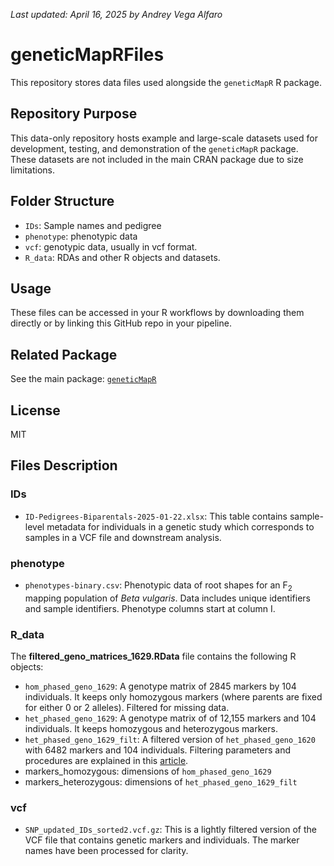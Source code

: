 
<!-- README.md is generated from README.Rmd. Please edit that file -->

*Last updated: April 16, 2025 by Andrey Vega Alfaro*

# geneticMapRFiles

This repository stores data files used alongside the `geneticMapR` R
package.

## Repository Purpose

This data-only repository hosts example and large-scale datasets used
for development, testing, and demonstration of the `geneticMapR`
package. These datasets are not included in the main CRAN package due to
size limitations.

## Folder Structure

- `IDs`: Sample names and pedigree
- `phenotype`: phenotypic data
- `vcf`: genotypic data, usually in vcf format.
- `R_data`: RDAs and other R objects and datasets.

## Usage

These files can be accessed in your R workflows by downloading them
directly or by linking this GitHub repo in your pipeline.

## Related Package

See the main package:
[`geneticMapR`](https://github.com/vegaalfaro/geneticMapR)

## License

MIT

## Files Description

### IDs

- `ID-Pedigrees-Biparentals-2025-01-22.xlsx`: This table contains
  sample-level metadata for individuals in a genetic study which
  corresponds to samples in a VCF file and downstream analysis.

### phenotype

- `phenotypes-binary.csv`: Phenotypic data of root shapes for an
  F<sub>2</sub> mapping population of *Beta vulgaris*. Data includes
  unique identifiers and sample identifiers. Phenotype columns start at
  column I.

### R_data

The **filtered_geno_matrices_1629.RData** file contains the following R
objects:

- `hom_phased_geno_1629`: A genotype matrix of 2845 markers by 104
  individuals. It keeps only homozygous markers (where parents are fixed
  for either 0 or 2 alleles). Filtered for missing data.
- `het_phased_geno_1629`: A genotype matrix of of 12,155 markers and 104
  individuals. It keeps homozygous and heterozygous markers.
- `het_phased_geno_1629_filt`: A filtered version of
  `het_phased_geno_1620` with 6482 markers and 104 individuals.
  Filtering parameters and procedures are explained in this
  [article](https://vegaalfaro.github.io/geneticMapR/articles/Recode.html).
- markers_homozygous: dimensions of `hom_phased_geno_1629`
- markers_heterozygous: dimensions of `het_phased_geno_1629_filt`

### vcf

- `SNP_updated_IDs_sorted2.vcf.gz`: This is a lightly filtered version
  of the VCF file that contains genetic markers and individuals. The
  marker names have been processed for clarity.
